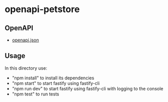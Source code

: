# openapi-petstore

## OpenAPI

- [openapi.json](openapi.json)

## Usage

In this directory use:

+ "npm install" to install its dependencies
+ "npm start" to start fastify using fastify-cli
+ "npm run dev" to start fastify using fastify-cli with logging to the console
+ "npm test" to run tests

